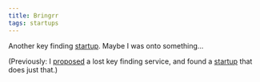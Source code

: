 ```yaml
---
title: Bringrr
tags: startups
---
```


Another key finding [startup](https://www.indiegogo.com/projects/bringrr-the-most-advanced-bluetooth-smart-tag-that-locates-your-things#home). Maybe I was onto something...

(Previously: I [proposed](/posts/2013-12-10-lost-keys.html) a lost key finding service, and found a [startup](/posts/2014-04-10-keyme.html) that does just that.)
